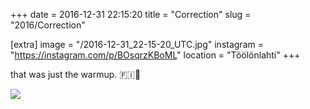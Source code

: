 +++
date = 2016-12-31 22:15:20
title = "Correction"
slug = "2016/Correction"

[extra]
image = "/2016-12-31_22-15-20_UTC.jpg"
instagram = "https://instagram.com/p/BOsqrzKBoML"
location = "Töölönlahti"
+++

that was just the warmup. 🇫🇮💯

<img src="/2016-12-31_22-15-20_UTC.jpg" />
